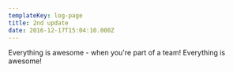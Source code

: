 ```yaml
---
templateKey: log-page
title: 2nd update
date: 2016-12-17T15:04:10.000Z
---
```


Everything is awesome - when you're part of a team! Everything is awesome!